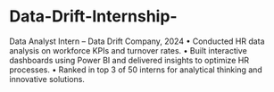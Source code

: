 # Data-Drift-Internship-
Data Analyst Intern – Data Drift Company, 2024
•	Conducted HR data analysis on workforce KPIs and turnover rates.
•	Built interactive dashboards using Power BI and delivered insights to optimize HR processes.
•	Ranked in top 3 of 50 interns for analytical thinking and innovative solutions.
